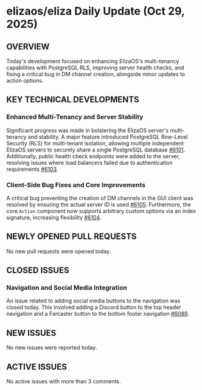 # elizaos/eliza Daily Update (Oct 29, 2025)
## OVERVIEW 
Today's development focused on enhancing ElizaOS's multi-tenancy capabilities with PostgreSQL RLS, improving server health checks, and fixing a critical bug in DM channel creation, alongside minor updates to action options.

## KEY TECHNICAL DEVELOPMENTS

### Enhanced Multi-Tenancy and Server Stability
Significant progress was made in bolstering the ElizaOS server's multi-tenancy and stability. A major feature introduced PostgreSQL Row-Level Security (RLS) for multi-tenant isolation, allowing multiple independent ElizaOS servers to securely share a single PostgreSQL database [#6101](https://github.com/elizaos/eliza/pull/6101). Additionally, public health check endpoints were added to the server, resolving issues where load balancers failed due to authentication requirements [#6103](https://github.com/elizaos/eliza/pull/6103).

### Client-Side Bug Fixes and Core Improvements
A critical bug preventing the creation of DM channels in the GUI client was resolved by ensuring the actual server ID is used [#6105](https://github.com/elizaos/eliza/pull/6105). Furthermore, the core `Action` component now supports arbitrary custom options via an index signature, increasing flexibility [#6104](https://github.com/elizaos/eliza/pull/6104).

## NEWLY OPENED PULL REQUESTS
No new pull requests were opened today.

## CLOSED ISSUES

### Navigation and Social Media Integration
An issue related to adding social media buttons to the navigation was closed today. This involved adding a Discord button to the top header navigation and a Farcaster button to the bottom footer navigation [#6089](https://github.com/elizaos/eliza/issues/6089).

## NEW ISSUES
No new issues were reported today.

## ACTIVE ISSUES
No active issues with more than 3 comments.